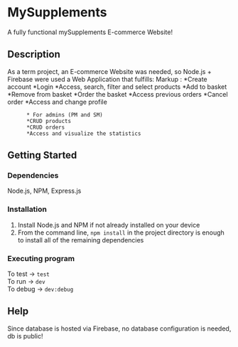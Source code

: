 # MySupplements

A fully functional mySupplements E-commerce Website!

## Description

As a term project, an E-commerce Website was needed, so Node.js + Firebase were used a Web Application that fulfills:
Markup : *Create account
          *Login
          *Access, search, filter and select products
          *Add to basket
          *Remove from basket
          *Order the basket
          *Access previous orders
          *Cancel order
          *Access and change profile

          * For admins (PM and SM)
          *CRUD products
          *CRUD orders
          *Access and visualize the statistics

  



## Getting Started

### Dependencies

Node.js, NPM, Express.js

### Installation

1) Install Node.js and NPM if not already installed on your device
2) From the command line, `npm install` in the project directory is enough to install all of the remaining dependencies

### Executing program
To test -> `test`
<br /> 
To run -> `dev`
<br /> 
To debug -> `dev:debug`


## Help

Since database is hosted via Firebase, no database configuration is needed, db is public!
